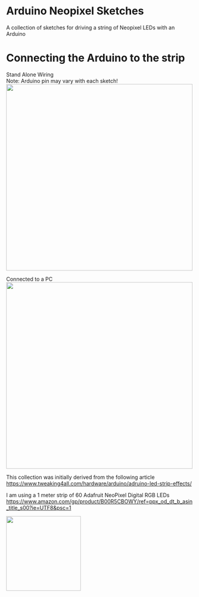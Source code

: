# Arduino Neopixel Sketches
A collection of sketches for driving a string of Neopixel LEDs with an Arduino

# Connecting the Arduino to the strip

Stand Alone Wiring<br>
Note: Arduino pin may vary with each sketch!<BR>
<img src="https://www.tweaking4all.com/wp-content/uploads/2014/01/arduino_no_computer_power.jpg" width=500>

Connected to a PC<br>
<img src="https://www.tweaking4all.com/wp-content/uploads/2014/01/arduino_usb_and_extrenal_power_ws2812.jpg" width=500>

This collection was initially derived from the following article
https://www.tweaking4all.com/hardware/arduino/adruino-led-strip-effects/

I am using a 1 meter strip of 60 Adafruit NeoPixel Digital RGB LEDs
https://www.amazon.com/gp/product/B00R5CBOWY/ref=ppx_od_dt_b_asin_title_s00?ie=UTF8&psc=1




<img src="https://images-na.ssl-images-amazon.com/images/I/61U80tG2f-L._SL1000_.jpg" width=200>

